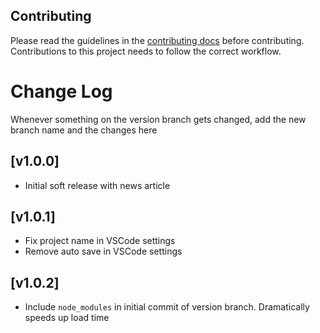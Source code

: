 ## Contributing

Please read the guidelines in the [contributing docs](https://contribute.freecodecamp.org/#/how-to-work-on-tutorials-that-use-coderoad) before contributing. Contributions to this project needs to follow the correct workflow.

# Change Log

Whenever something on the version branch gets changed, add the new branch name and the changes here

## [v1.0.0]

- Initial soft release with news article

## [v1.0.1]

- Fix project name in VSCode settings
- Remove auto save in VSCode settings

## [v1.0.2]
- Include `node_modules` in initial commit of version branch. Dramatically speeds up load time
